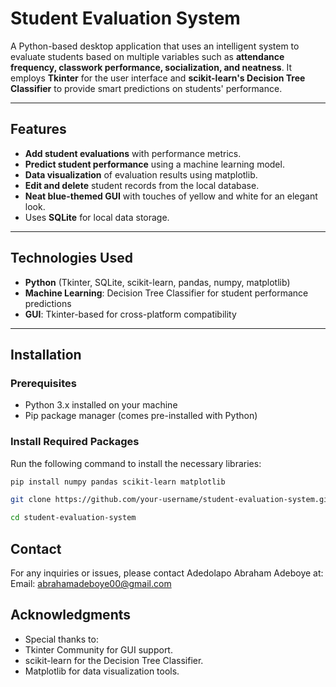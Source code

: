 # Student Evaluation System

A Python-based desktop application that uses an intelligent system to evaluate students based on multiple variables such as **attendance frequency, classwork performance, socialization, and neatness**. It employs **Tkinter** for the user interface and **scikit-learn's Decision Tree Classifier** to provide smart predictions on students' performance.

---

## Features
- **Add student evaluations** with performance metrics.
- **Predict student performance** using a machine learning model.
- **Data visualization** of evaluation results using matplotlib.
- **Edit and delete** student records from the local database.
- **Neat blue-themed GUI** with touches of yellow and white for an elegant look.
- Uses **SQLite** for local data storage.

---

## Technologies Used
- **Python** (Tkinter, SQLite, scikit-learn, pandas, numpy, matplotlib)
- **Machine Learning**: Decision Tree Classifier for student performance predictions
- **GUI**: Tkinter-based for cross-platform compatibility

---

## Installation

### Prerequisites
- Python 3.x installed on your machine
- Pip package manager (comes pre-installed with Python)
  
### Install Required Packages
Run the following command to install the necessary libraries:

```bash
pip install numpy pandas scikit-learn matplotlib
```

```bash
git clone https://github.com/your-username/student-evaluation-system.git
```

```bash
cd student-evaluation-system
```

## Contact
For any inquiries or issues, please contact Adedolapo Abraham Adeboye at:
Email: abrahamadeboye00@gmail.com

## Acknowledgments
- Special thanks to:
- Tkinter Community for GUI support.
- scikit-learn for the Decision Tree Classifier.
- Matplotlib for data visualization tools.
